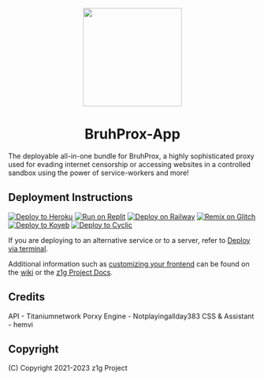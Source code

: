 <p align="center"><img src="https://raw.githubusercontent.com/titaniumnetwork-dev/Ultraviolet-Static/main/public/uv.png" height="200"></p>

<h1 align="center">BruhProx-App</h1>

The deployable all-in-one bundle for BruhProx, a highly sophisticated proxy used for evading internet censorship or accessing websites in a controlled sandbox using the power of service-workers and more!

## Deployment Instructions

[![Deploy to Heroku](https://binbashbanana.github.io/deploy-buttons/buttons/remade/heroku.svg)](https://github.com/z1g-project/BruhProx/wiki/Deploy-to-Heroku)
[![Run on Replit](https://binbashbanana.github.io/deploy-buttons/buttons/remade/replit.svg)](https://github.com/z1g-project/BruhProx/wiki/Run-on-Replit)
[![Deploy on Railway](https://binbashbanana.github.io/deploy-buttons/buttons/remade/railway.svg)](https://github.com/z1g-project/BruhProx/wiki/Deploy-on-Railway)
[![Remix on Glitch](https://binbashbanana.github.io/deploy-buttons/buttons/remade/glitch.svg)](https://github.com/z1g-project/BruhProx/wiki/Remix-on-Glitch)
[![Deploy to Koyeb](https://binbashbanana.github.io/deploy-buttons/buttons/remade/koyeb.svg)](https://github.com/z1g-project/BruhProx/wiki/Deploy-to-Koyeb)
<a href="https://github.com/z1g-project/BruhProx/wiki/Deploy-to-Cyclic" rel="nofollow"><img src="https://camo.githubusercontent.com/9c27ca7ef5947882143d1c04145ac1341dc7088b908d07bcbceab3c240d0456a/68747470733a2f2f6465706c6f792e6379636c69632e6170702f627574746f6e2e737667" alt="Deploy to Cyclic" data-canonical-src="https://deploy.cyclic.app/button.svg"></a>

If you are deploying to an alternative service or to a server, refer to [Deploy via terminal](https://github.com/z1g-project/BruhProx/wiki/Deploy-via-terminal).

Additional information such as [customizing your frontend](https://github.com/z1g-project/BruhProx/wiki/Customizing-your-frontend) can be found on the [wiki](https://github.com/z1g-project/BruhProx/wiki) or the [z1g Project Docs](https://z1g-project.johnglynn2.repl.co/docs/BruhProx).

## Credits
API - Titaniumnetwork
Porxy Engine - Notplayingallday383
CSS & Assistant - hemvi

## Copyright
(C) Copyright 2021-2023 z1g Project
